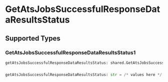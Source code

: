 # GetAtsJobsSuccessfulResponseDataResultsStatus


## Supported Types

### GetAtsJobsSuccessfulResponseDataResultsStatus1

```python
getAtsJobsSuccessfulResponseDataResultsStatus: shared.GetAtsJobsSuccessfulResponseDataResultsStatus1 = /* values here */
```

### 

```python
getAtsJobsSuccessfulResponseDataResultsStatus: str = /* values here */
```


